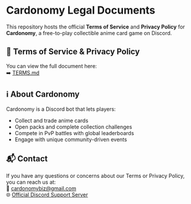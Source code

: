 # Cardonomy Legal Documents

This repository hosts the official **Terms of Service** and **Privacy Policy** for **Cardonomy**, a free-to-play collectible anime card game on Discord.

## 📜 Terms of Service & Privacy Policy
You can view the full document here:  
➡️ [TERMS.md](TERMS.md)

## ℹ️ About Cardonomy
Cardonomy is a Discord bot that lets players:
- Collect and trade anime cards  
- Open packs and complete collection challenges  
- Compete in PvP battles with global leaderboards  
- Engage with unique community-driven events  

## 📬 Contact
If you have any questions or concerns about our Terms or Privacy Policy, you can reach us at:  
📧 cardonomybiz@gmail.com  
🌐 [Official Discord Support Server](https://discord.gg/v6D8YuezGF)


